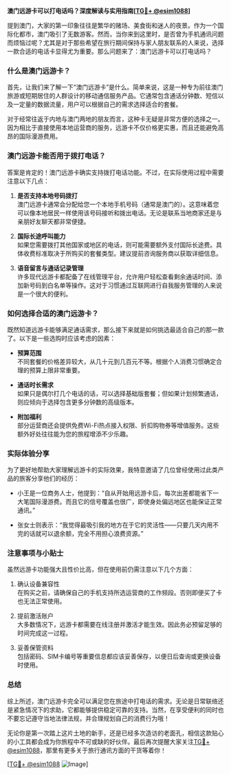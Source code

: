 **澳门远游卡可以打电话吗？深度解读与实用指南[[TG💪+ @esim1088](https://t.me/s/esim1088)]**

提到澳门，大家的第一印象往往是繁华的赌场、美食街和迷人的夜景。作为一个国际化都市，澳门吸引了无数游客。然而，当你来到这里时，是否曾为手机通讯问题而烦恼过呢？尤其是对于那些希望在旅行期间保持与家人朋友联系的人来说，选择一款合适的电话卡显得尤为重要。那么问题来了：澳门远游卡可以打电话吗？

### 什么是澳门远游卡？

首先，让我们来了解一下“澳门远游卡”是什么。简单来说，这是一种专为前往澳门旅游或短期居住的人群设计的移动通信服务产品。它通常包含通话分钟数、短信以及一定量的数据流量，用户可以根据自己的需求选择适合的套餐。

对于经常往返于内地与澳门两地的朋友而言，这种卡无疑是非常方便的选择之一。因为相比于直接使用本地运营商的服务，远游卡不仅价格更实惠，而且还能避免高昂的国际漫游费用。

### 澳门远游卡能否用于拨打电话？

答案是肯定的！澳门远游卡确实支持拨打电话功能。不过，在实际使用过程中需要注意以下几点：

1. **是否支持本地号码拨打**  
   澳门远游卡通常会分配给您一个本地手机号码（通常是澳门的）。这意味着您可以像本地居民一样使用该号码接听和拨出电话。无论是联系当地商家还是与亲朋好友聊天都非常便捷。

2. **国际长途呼叫能力**  
   如果您需要拨打其他国家或地区的电话，则可能需要额外支付国际长途费。具体收费标准取决于所购买的套餐类型。建议提前咨询服务商以获取详细信息。

3. **语音留言与通话记录管理**  
   许多现代远游卡都配备了在线管理平台，允许用户轻松查看剩余通话时间、添加新号码到白名单等操作。这对于习惯通过互联网进行自我服务管理的人来说是一个很大的便利。

### 如何选择合适的澳门远游卡？

既然知道远游卡能够满足通话需求，那么接下来就是如何挑选最适合自己的那一款了。以下是一些选购时应该考虑的因素：

- **预算范围**  
  不同套餐的价格差异较大，从几十元到几百元不等。根据个人消费习惯确定合理的预算上限非常重要。

- **通话时长需求**  
  如果只是偶尔打几个电话的话，可以选择基础版套餐；但如果计划频繁通话，则应倾向于选择包含更多分钟数的高级版本。

- **附加福利**  
  部分运营商还会提供免费Wi-Fi热点接入权限、折扣购物券等增值服务。这些额外好处往往能为您的旅程增添不少乐趣。

### 实际体验分享

为了更好地帮助大家理解远游卡的实际效果，我特意邀请了几位曾经使用过此类产品的旅客分享他们的经历：

- 小王是一位商务人士，他提到：“自从开始用远游卡后，每次出差都能省下一大笔国际漫游费。而且它的信号覆盖也很广，即使身处偏远地区也能保证正常通讯。”

- 张女士则表示：“我觉得最吸引我的地方在于它的灵活性——只要几天内用不完的话就可以退余额，完全不用担心浪费资源。”

### 注意事项与小贴士

虽然远游卡功能强大且性价比高，但在使用前仍需注意以下几个方面：

1. 确认设备兼容性  
   在购买之前，请确保自己的手机支持所选运营商的工作频段。否则即便买了卡也无法正常使用。

2. 提前激活账户  
   大多数情况下，远游卡都需要在线注册并激活才能生效。因此务必预留足够的时间完成这一过程。

3. 妥善保管资料  
   包括密码、SIM卡编号等重要信息都应该妥善保存，以便日后查询或更换设备时使用。

### 总结

综上所述，澳门远游卡完全可以满足您在旅途中打电话的需求。无论是日常联络还是紧急情况下的求助，它都能够提供稳定可靠的支持。当然，在享受便利的同时也不要忘记遵守当地法律法规，并合理规划自己的消费行为哦！

无论你是第一次踏上这片土地的新手，还是已经多次造访的老面孔，相信这款贴心的小工具都会成为你旅程中不可或缺的好伙伴。最后再次提醒大家关注[TG💪+ @esim1088](https://t.me/s/esim1088)，那里有更多关于旅行通讯方面的干货等着你！

[[TG💪+ @esim1088](https://t.me/s/esim1088) ![Image](https://i.postimg.cc/4NQfJmqS/Snipaste-2025-05-13-00-14-12.png)]
